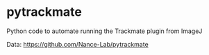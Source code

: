 # pytrackmate
Python code to automate running the Trackmate plugin from ImageJ


Data: https://github.com/Nance-Lab/pytrackmate
